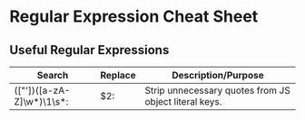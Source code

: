 # Regular Expression Cheat Sheet

## Useful Regular Expressions

| Search                    | Replace | Description/Purpose |
| ------------------------- | ------- | ------------------- |
| (["'])([a-zA-Z]\w*)\1\s*: | $2:     | Strip unnecessary quotes from JS object literal keys. |
